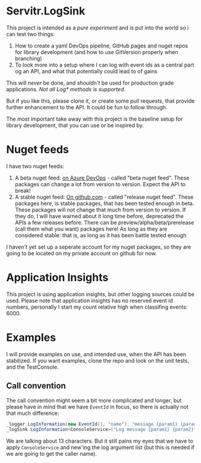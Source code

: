 # Servitr.LogSink
This project is intended as a _pure experiment_ and is put into the world so i can test two things:

1. How to create a yaml DevOps pipeline, GitHub pages and nuget repos for library development (and how to use GitVersion properly when branching)
2. To look more into a setup where I can log with event ids as a central part og an API, and what that potentially could lead to of gains

This will _never_ be done, and _shouldn't_ be used for production grade applications. _Not all Log* methods is supported_.

But if you like this, please clone it, or create some pull requests, that provide further enhancement to the API. It could be fun to follow through.

The most important take away with this project is the baseline setup for library development, that you can use or be inspired by.

# Nuget feeds
I have two nuget feeds:

1. A beta nuget feed:  [on Azure DevOps](https://dev.azure.com/servitr/Servitr.LogSink/_packaging?_a=feed&feed=Servitr.LogSink) - called "beta nuget feed". These packages can change a lot from version to version. Expect the API to break!
2. A stable nuget feed: [On github.com](https://github.com/mslot?tab=packages) - called "release nuget feed". These packages here, is stable packages, that has been tested enough in beta. These packages will not change that much from version to version. If they do, I will have warned about it long time before, deprecated the APIs a few releases before. There can be preview/alpha/beta/prerelease (call them what you want) packages here! As long as they are considered stable: that is, as long as it has been battle tested enough

I haven't yet set up a seperate account for my nuget packages, so they are going to be located on my private account on github for now.

# Application Insights
This project is using application insights, but other logging sources could be used. Please note that application insights has no reserved event id numbers, personally I start my count relative high when classifing events: 6000. 

# Examples
I will provide examples on use, and intended use, when the API has been stabilized. If you want examples, clone the repo and look on the unit tests, and the TestConsole.

## Call convention
The call convention might seem a bit more complicated and longer, but please have in mind that we have `EventId` in focus, so there is actually not that much difference:

```csharp
_logger.LogInformation(new EventId(1, "name"), "message {param1} {param2}", "this is parameter 1", "this is parameter 2");
_logSink.LogInformation<ConsoleService>("Log message {param1} {param2}", new string[] { "this is parameter 1", "this is parameter 2" });
```

We are talking about 13 characters. But it still pains my eyes that we have to apply `ConsoleService` and new'ing the log argument list (but this is needed if we are going to get the caller name).